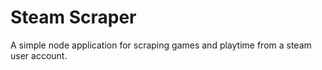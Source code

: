 # Steam Scraper

A simple node application for scraping games and playtime from a steam user account.
